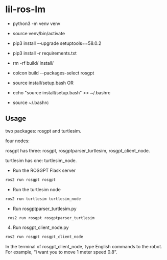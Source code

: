 # lil-ros-lm

- python3 -m venv venv
- source venv/bin/activate
- pip3 install --upgrade setuptools==58.0.2
- pip3 install -r requirements.txt

- rm -rf build/ install/
- colcon build --packages-select rosgpt
- source install/setup.bash
OR
- echo "source install/setup.bash" >> ~/.bashrc
- source ~/.bashrc

## Usage

two packages: rosgpt and turtlesim.

four nodes:

rosgpt has three: rosgpt, rosgptparser_turtlesim, rosgpt_client_node.

turtlesim has one: turtlesim_node.


* Run the ROSGPT Flask server

```sh
ros2 run rosgpt rosgpt
```

* Run the turtlesim node

``` sh
ros2 run turtlesim turtlesim_node
```

* Run rosgptparser_turtlesim.py

```sh
 ros2 run rosgpt rosgptparser_turtlesim
```

4. Run rosgpt_client_node.py

```sh
ros2 run rosgpt rosgpt_client_node
```

In the terminal of rosgpt_client_node, type English commands to the robot.  For example, “i want you to move 1 meter speed 0.8”.
